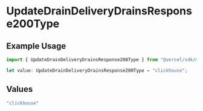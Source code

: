 # UpdateDrainDeliveryDrainsResponse200Type

## Example Usage

```typescript
import { UpdateDrainDeliveryDrainsResponse200Type } from "@vercel/sdk/models/updatedrainop.js";

let value: UpdateDrainDeliveryDrainsResponse200Type = "clickhouse";
```

## Values

```typescript
"clickhouse"
```